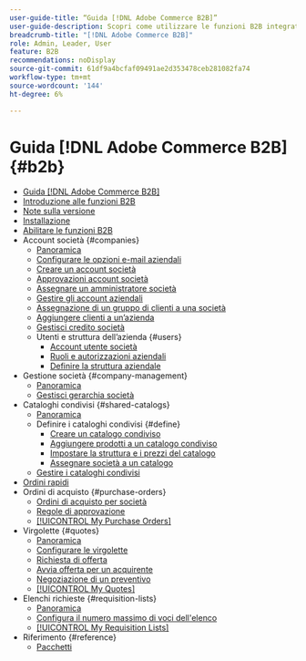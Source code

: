 ```yaml
---
user-guide-title: “Guida [!DNL Adobe Commerce B2B]”
user-guide-description: Scopri come utilizzare le funzioni B2B integrate disponibili per Adobe Commerce,
breadcrumb-title: "[!DNL Adobe Commerce B2B]"
role: Admin, Leader, User
feature: B2B
recommendations: noDisplay
source-git-commit: 61df9a4bcfaf09491ae2d353478ceb281082fa74
workflow-type: tm+mt
source-wordcount: '144'
ht-degree: 6%

---
```



# Guida [!DNL Adobe Commerce B2B] {#b2b}

+ [Guida [!DNL Adobe Commerce B2B]](guide-overview.md)
+ [Introduzione alle funzioni B2B](introduction.md)
+ [Note sulla versione](release-notes.md)
+ [Installazione](install.md)
+ [Abilitare le funzioni B2B](enable-basic-features.md)
+ Account società {#companies}
   + [Panoramica](account-companies.md)
   + [Configurare le opzioni e-mail aziendali](email-company-configuration.md)
   + [Creare un account società](account-company-create.md)
   + [Approvazioni account società](account-company-approve.md)
   + [Assegnare un amministratore società](account-company-admin.md)
   + [Gestire gli account aziendali](account-company-manage.md)
   + [Assegnazione di un gruppo di clienti a una società](account-company-customer-group.md)
   + [Aggiungere clienti a un’azienda](customer-assign-company.md)
   + [Gestisci credito società](credit-company.md)
   + Utenti e struttura dell’azienda {#users}
      + [Account utente società](account-company-users.md)
      + [Ruoli e autorizzazioni aziendali](account-company-roles-permissions.md)
      + [Definire la struttura aziendale](account-company-structure.md)
+ Gestione società {#company-management}
   + [Panoramica](manage-companies.md)
   + [Gestisci gerarchia società](assign-companies.md)
+ Cataloghi condivisi {#shared-catalogs}
   + [Panoramica](catalog-shared.md)
   + Definire i cataloghi condivisi {#define}
      + [Creare un catalogo condiviso](catalog-shared-create.md)
      + [Aggiungere prodotti a un catalogo condiviso](catalog-shared-product-add.md)
      + [Impostare la struttura e i prezzi del catalogo](catalog-shared-pricing-structure.md)
      + [Assegnare società a un catalogo](catalog-shared-assign-companies.md)
   + [Gestire i cataloghi condivisi](catalog-shared-manage.md)
+ [Ordini rapidi](quick-order.md)
+ Ordini di acquisto {#purchase-orders}
   + [Ordini di acquisto per società](purchase-order-flow.md)
   + [Regole di approvazione](account-dashboard-approval-rules.md)
   + [[!UICONTROL My Purchase Orders]](account-dashboard-my-purchase-orders.md)
+ Virgolette {#quotes}
   + [Panoramica](quotes.md)
   + [Configurare le virgolette](configure-quotes.md)
   + [Richiesta di offerta](quote-request.md)
   + [Avvia offerta per un acquirente](sales-rep-initiates-quote.md)
   + [Negoziazione di un preventivo](quote-price-negotiation.md)
   + [[!UICONTROL My Quotes]](account-dashboard-my-quotes.md)
+ Elenchi richieste {#requisition-lists}
   + [Panoramica](requisition-lists.md)
   + [Configura il numero massimo di voci dell&#39;elenco](configure-requisition-lists.md)
   + [[!UICONTROL My Requisition Lists]](account-dashboard-requisition-lists-manage.md)
+ Riferimento {#reference}
   + [Pacchetti](packages.md)
